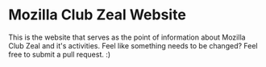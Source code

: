 # Mozilla Club Zeal Website

This is the website that serves as the point of information about Mozilla Club Zeal and it's activities. Feel like something needs to be changed? Feel free to submit a pull request. :)
